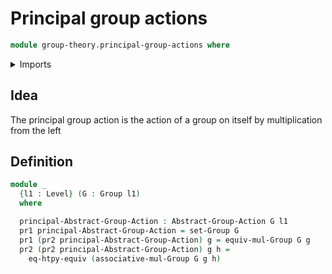 # Principal group actions

```agda
module group-theory.principal-group-actions where
```

<details><summary>Imports</summary>
```agda
open import group-theory.group-actions
open import group-theory.groups
open import foundation.dependent-pair-types
open import foundation.equivalence-extensionality
open import foundation.universe-levels
```
</details>

## Idea

The principal group action is the action of a group on itself by multiplication from the left

## Definition

```agda
module _
  {l1 : Level} (G : Group l1)
  where

  principal-Abstract-Group-Action : Abstract-Group-Action G l1
  pr1 principal-Abstract-Group-Action = set-Group G
  pr1 (pr2 principal-Abstract-Group-Action) g = equiv-mul-Group G g
  pr2 (pr2 principal-Abstract-Group-Action) g h =
    eq-htpy-equiv (associative-mul-Group G g h)
```
